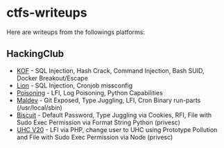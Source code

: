 # ctfs-writeups
Here are writeups from the followings platforms:

## HackingClub
* [KOF](hacking-club/KOF.md) - SQL Injection, Hash Crack, Command Injection, Bash SUID, Docker Breakout/Escape
* [Lion](hacking-club/Lion.md) - SQL Injection, Cronjob missconfig
* [Poisoning](hacking-club/Poisoning.md) - LFI, Log Poisoning, Python Capabilities
* [Maldev](hacking-club/Maldev.md) - Git Exposed, Type Juggling, LFI, Cron Binary run-parts (/usr/local/sbin)
* [Biscuit](hacking-club/Biscuit.md) - Default Password, Type Juggling via Cookies, RFI, File with Sudo Exec Permission via Format String Python (privesc)
* [UHC V20](hacking-club/Uhc-v20.md) - LFI via PHP, change user to UHC using Prototype Pollution and File with Sudo Exec Permission via Node (privesc)